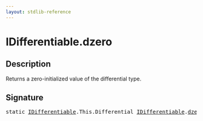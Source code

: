 ```yaml
---
layout: stdlib-reference
---
```


# IDifferentiable\.dzero

## Description

Returns a zero-initialized value of the differential type.




## Signature 

<pre>
<span class='code_keyword'>static</span> <a href="../index.md" class="code_type">IDifferentiable</a>.<span class="code_keyword">This</span>.Differential <a href="../index.md" class="code_type">IDifferentiable</a>.<a href=".">dzero</a>();

</pre>

